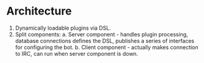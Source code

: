 Architecture
============
1. Dynamically loadable plugins via DSL.
2. Split components:
    a. Server component - handles plugin processing, database connections
  defines the DSL, publishes a series of interfaces for configuring the
  bot.
    b. Client component - actually makes connection to IRC, can run when
  server component is down.
